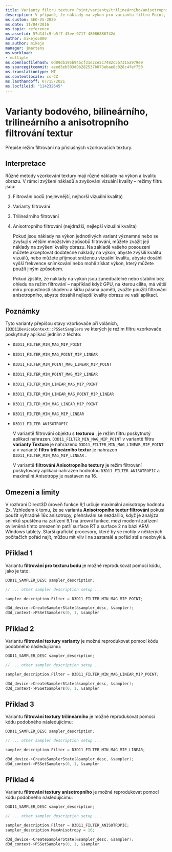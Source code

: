 ```yaml
---
title: Varianty filtru textury Point/varianty/trilineárního/anisotropního
description: V případě, že náklady na výkon pro variantu filtru Point, varianty, trilineárního nebo anisotropního texturu jsou významné, můžete zvážit, zda je cena za její použití.
ms.custom: SEO-VS-2020
ms.date: 11/04/2016
ms.topic: reference
ms.assetid: 57d14fc9-b5f7-45ee-9717-48086886742d
author: mikejo5000
ms.author: mikejo
manager: jmartens
ms.workload:
- multiple
ms.openlocfilehash: 0d89db195b94bcf31d2ce2c7482c5b7315a979e9
ms.sourcegitcommit: aeed3eb503d0b282537b073ebae8c028c4fef750
ms.translationtype: MT
ms.contentlocale: cs-CZ
ms.lasthandoff: 07/15/2021
ms.locfileid: "114232645"
---
```

# <a name="point-bilinear-trilinear-and-anisotropic-texture-filtering-variants"></a>Varianty bodového, bilineárního, trilineárního a anisotropního filtrování textur
Přepíše režim filtrování na příslušných vzorkovačích textury.

## <a name="interpretation"></a>Interpretace
 Různé metody vzorkování textury mají různé náklady na výkon a kvalitu obrazu. V rámci zvýšení nákladů a zvyšování vizuální kvality – režimy filtru jsou:

1. Filtrování bodů (nejlevnější, nejhorší vizuální kvalita)

2. Varianty filtrování

3. Trilineárního filtrování

4. Anisotropního filtrování (nejdražší, nejlepší vizuální kvalita)

   Pokud jsou náklady na výkon jednotlivých variant významné nebo se zvyšují s větším množstvím způsobů filtrování, můžete zvážit její náklady na zvýšení kvality obrazu. Na základě vašeho posouzení můžete akceptovat dodatečné náklady na výkon, abyste zvýšili kvalitu vizuálů, nebo můžete přijmout sníženou vizuální kvalitu, abyste dosáhli vyšší frekvence snímkování nebo mohli získat výkon, který můžete použít jiným způsobem.

   Pokud zjistíte, že náklady na výkon jsou zanedbatelné nebo stabilní bez ohledu na režim filtrování – například když GPU, na kterou cílíte, má větší míru propustnosti shaderu a šířku pásma paměti, zvažte použití filtrování anisotropního, abyste dosáhli nejlepší kvality obrazu ve vaší aplikaci.

## <a name="remarks"></a>Poznámky
 Tyto varianty přepíšou stavy vzorkovače při voláních, `ID3D11DeviceContext::PSSetSamplers` ve kterých je režim filtru vzorkovače poskytnutý aplikací jedním z těchto:

- `D3D11_FILTER_MIN_MAG_MIP_POINT`

- `D3D11_FILTER_MIN_MAG_POINT_MIP_LINEAR`

- `D3D11_FILTER_MIN_POINT_MAG_LINEAR_MIP_POINT`

- `D3D11_FILTER_MIN_POINT_MAG_MIP_LINEAR`

- `D3D11_FILTER_MIN_LINEAR_MAG_MIP_POINT`

- `D3D11_FILTER_MIN_LINEAR_MAG_POINT_MIP_LINEAR`

- `D3D11_FILTER_MIN_MAG_LINEAR_MIP_POINT`

- `D3D11_FILTER_MIN_MAG_MIP_LINEAR`

- `D3D11_FILTER_ANISOTROPIC`

  V variantě filtrování objektu s **texturou** , je režim filtru poskytnutý aplikací nahrazen. `D3D11_FILTER_MIN_MAG_MIP_POINT` v variantě filtru **varianty Texture** je nahrazeno `D3D11_FILTER_MIN_MAG_LINEAR_MIP_POINT` a v variantě **filtru trilineárního textur** je nahrazen `D3D11_FILTER_MIN_MAG_MIP_LINEAR` .

  V variantě **filtrování Anisotropního textury** je režim filtrování poskytovaný aplikací nahrazen hodnotou `D3D11_FILTER_ANISOTROPIC` a maximální Anisotropy je nastaven na 16.

## <a name="restrictions-and-limitations"></a>Omezení a limity
 V rozhraní Direct3D úroveň funkce 9,1 určuje maximální anisotropy hodnotu 2x. Vzhledem k tomu, že se varianta **Anisotropního textur filtrování** pokusí použít výhradně 16x anisotropy, přehrávání se nezdařilo, když je analýza snímků spuštěna na zařízení 9,1 na úrovni funkce. mezi moderní zařízení ovlivněná tímto omezením patří surface RT a surface 2 na bázi ARM Windows tablety. Starší grafické procesory, které by se mohly v některých počítačích pořád najít, můžou mít vliv i na zastaralé a pořád stále neobvyklá.

## <a name="example-1"></a>Příklad 1
 Variantu **filtrování pro texturu bodu** je možné reprodukovat pomocí kódu, jako je tato:

```cpp
D3D11_SAMPLER_DESC sampler_description;

// ... other sampler description setup ...

sampler_description.Filter = D3D11_FILTER_MIN_MAG_MIP_POINT;

d3d_device->CreateSamplerState(&sampler_desc, &sampler);
d3d_context->PSSetSamplers(0, 1, &sampler
```

## <a name="example-2"></a>Příklad 2
 Variantu **filtrování textury varianty** je možné reprodukovat pomocí kódu podobného následujícímu:

```cpp
D3D11_SAMPLER_DESC sampler_description;

// ... other sampler description setup ...

sampler_description.Filter = D3D11_FILTER_MIN_MAG_LINEAR_MIP_POINT;

d3d_device->CreateSamplerState(&sampler_desc, &sampler);
d3d_context->PSSetSamplers(0, 1, &sampler
```

## <a name="example-3"></a>Příklad 3
 Variantu **filtrování textury trilineárního** je možné reprodukovat pomocí kódu podobného následujícímu:

```cpp
D3D11_SAMPLER_DESC sampler_description;

// ... other sampler description setup ...

sampler_description.Filter = D3D11_FILTER_MIN_MAG_MIP_LINEAR;

d3d_device->CreateSamplerState(&sampler_desc, &sampler);
d3d_context->PSSetSamplers(0, 1, &sampler
```

## <a name="example-4"></a>Příklad 4
 Variantu **filtrování textury anisotropního** je možné reprodukovat pomocí kódu podobného následujícímu:

```cpp
D3D11_SAMPLER_DESC sampler_description;

// ... other sampler description setup ...

sampler_description.Filter = D3D11_FILTER_ANISOTROPIC;
sampler_description.MaxAnisotropy = 16;

d3d_device->CreateSamplerState(&sampler_desc, &sampler);
d3d_context->PSSetSamplers(0, 1, &sampler
```
